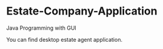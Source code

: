 # Estate-Company-Application

Java Programming with GUI 

You can find desktop estate agent application. 
